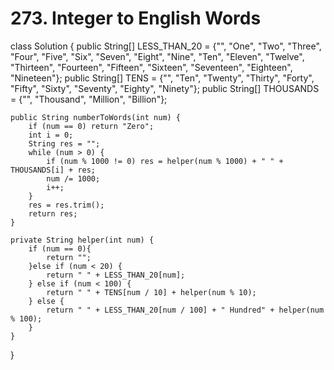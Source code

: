 # 273. Integer to English Words

class Solution { public String\[\] LESS\_THAN\_20 = {"", "One", "Two", "Three", "Four", "Five", "Six", "Seven", "Eight", "Nine", "Ten", "Eleven", "Twelve", "Thirteen", "Fourteen", "Fifteen", "Sixteen", "Seventeen", "Eighteen", "Nineteen"}; public String\[\] TENS = {"", "Ten", "Twenty", "Thirty", "Forty", "Fifty", "Sixty", "Seventy", "Eighty", "Ninety"}; public String\[\] THOUSANDS = {"", "Thousand", "Million", "Billion"};

```text
public String numberToWords(int num) {
    if (num == 0) return "Zero";
    int i = 0;
    String res = "";
    while (num > 0) {
        if (num % 1000 != 0) res = helper(num % 1000) + " " + THOUSANDS[i] + res;
        num /= 1000;
        i++;
    }
    res = res.trim();
    return res;
}

private String helper(int num) {
    if (num == 0){
        return "";
    }else if (num < 20) {
        return " " + LESS_THAN_20[num];
    } else if (num < 100) {
        return " " + TENS[num / 10] + helper(num % 10);
    } else {
        return " " + LESS_THAN_20[num / 100] + " Hundred" + helper(num % 100);
    }
}
```

}

